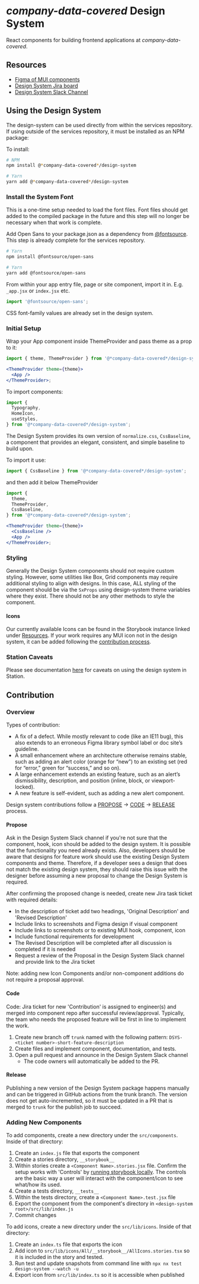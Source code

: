# _company-data-covered_ Design System

React components for building frontend applications at _company-data-covered_.

## Resources

<!-- TODO: [DSYS-136] Add Storybook to services repo link once implemented -->

- [Figma of MUI components](https://www.figma.com/file/MSWEDJjUGA2CbY9mf0tRov/*company-data-covered*---MUI---WIP?node-id=4662%3A14)
- [Design System Jira board](https://jira.*company-data-covered*.com/projects/DSYS/issues/DSYS-62?filter=allopenissues)
- [Design System Slack Channel](https://dh-techteam.slack.com/archives/C04AU02EY5P)

## Using the Design System

The design-system can be used directly from within the services repository. If using outside of the services repository, it must be installed as an NPM package:

To install:

```sh
# NPM
npm install @*company-data-covered*/design-system

# Yarn
yarn add @*company-data-covered*/design-system
```

### Install the System Font

<!-- TODO: [DSYS-133] Fix issues preventing these steps from happening automatically -->

This is a one-time setup needed to load the font files. Font files should get added to the compiled package in the future and this step will no longer be necessary when that work is complete.

Add Open Sans to your package.json as a dependency from [@fontsource](https://fontsource.org/docs/getting-started). This step is already complete for the services repository.

```sh
# Yarn
npm install @fontsource/open-sans

# Yarn
yarn add @fontsource/open-sans
```

From within your app entry file, page or site component, import it in. E.g. `_app.jsx` or `index.jsx` etc.

```js
import '@fontsource/open-sans';
```

CSS font-family values are already set in the design system.

### Initial Setup

Wrap your App component inside ThemeProvider and pass theme as a prop to it:

```jsx
import { theme, ThemeProvider } from '@*company-data-covered*/design-system';

<ThemeProvider theme={theme}>
  <App />
</ThemeProvider>;
```

To import components:

```jsx
import {
  Typography,
  HomeIcon,
  useStyles,
} from '@*company-data-covered*/design-system';
```

The Design System provides its own version of `normalize.css`, `CssBaseline`, a component that provides an elegant, consistent, and simple baseline to build upon.

To import it use:

```jsx
import { CssBaseline } from '@*company-data-covered*/design-system';
```

and then add it below ThemeProvider

```jsx
import {
  theme,
  ThemeProvider,
  CssBaseline,
} from '@*company-data-covered*/design-system';

<ThemeProvider theme={theme}>
  <CssBaseline />
  <App />
</ThemeProvider>;
```

### Styling

Generally the Design System components should not require custom styling. However, some utilities like Box, Grid components may require additional styling to align with designs. In this case, ALL styling of the component should be via the `SxProps` using design-system theme variables where they exist. There should not be any other methods to style the component.

#### Icons

Our currently available Icons can be found in the Storybook instance linked under [Resources](#resources). If your work requires any MUI icon not in the design system, it can be added following the [contribution process](#contribution).

### Station Caveats

Please see documentation [here](https://github.com/*company-data-covered*/station#design-system-setup) for caveats on using the design system in Station.

## Contribution

### Overview

Types of contribution:

- A fix of a defect. While mostly relevant to code (like an IE11 bug), this also extends to an erroneous Figma library symbol label or doc site’s guideline.
- A small enhancement where an architecture otherwise remains stable, such as adding an alert color (orange for “new”) to an existing set (red for “error,” green for “success,” and so on).
- A large enhancement extends an existing feature, such as an alert’s dismissibility, description, and position (inline, block, or viewport-locked).
- A new feature is self-evident, such as adding a new alert component.

Design system contributions follow a [PROPOSE](#propose) -> [CODE](#code) -> [RELEASE](#release) process.

#### Propose

Ask in the Design System Slack channel if you're not sure that the component, hook, icon should be added to the design system. It is possible that the functionality you need already exists. Also, developers should be aware that designs for feature work should use the existing Design System components and theme. Therefore, if a developer sees a design that does not match the existing design system, they should raise this issue with the designer before assuming a new proposal to change the Design System is required.

After confirming the proposed change is needed, create new Jira task ticket with required details:

- In the description of ticket add two headings, 'Original Description' and 'Revised Description'
- Include links to screenshots and Figma design if visual component
- Include links to screenshots or to existing MUI hook, component, icon
- Include functional requirements for development
- The Revised Description will be completed after all discussion is completed if it is needed
- Request a review of the Proposal in the Design System Slack channel and provide link to the Jira ticket

Note: adding new Icon Components and/or non-component additions do not require a proposal approval.

#### Code

Code: Jira ticket for new 'Contribution' is assigned to engineer(s) and merged into component repo after successful review/approval. Typically, the team who needs the proposed feature will be first in line to implement the work.

1. Create new branch off `trunk` named with the following pattern: `DSYS-<ticket number>-short-feature-description`
2. Create files and implement component, documentation, and tests.
3. Open a pull request and announce in the Design System Slack channel
   - The code owners will automatically be added to the PR.

#### Release

Publishing a new version of the Design System package happens manually and can be triggered in GitHub actions from the trunk branch. The version does not get auto-incremented, so it must be updated in a PR that is merged to `trunk` for the publish job to succeed.

### Adding New Components

To add components, create a new directory under the `src/components`. Inside of that directory:

1. Create an `index.js` file that exports the component
2. Create a stories directory, `__storybook__`
3. Within stories create a `<Component Name>.stories.jsx` file. Confirm the setup works with 'Controls' by [running storybook locally](../../../../README.md#storybook). The controls are the basic way a user will interact with the component/icon to see what/how its used.
4. Create a tests directory, `__tests__`
5. Within the tests directory, create a `<Component Name>.test.jsx` file
6. Export the component from the component's directory in `<design-system root>/src/lib/index.js`
7. Commit changes

To add icons, create a new directory under the `src/lib/icons`. Inside of that directory:

1. Create an `index.ts` file that exports the icon
2. Add icon to `src/lib/icons/All/__storybook__/AllIcons.stories.tsx` so it is included in the story and tested.
3. Run test and update snapshots from command line with `npx nx test design-system --watch -u`
4. Export icon from `src/lib/index.ts` so it is accessible when published
